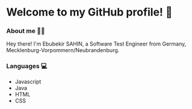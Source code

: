 # Welcome to my GitHub profile! 👋

### About me 👨‍💻
Hey there! I'm Ebubekir SAHIN, a Software Test Engineer from Germany, Mecklenburg-Vorpommern/Neubrandenburg.

### Languages 💻
- Javascript
- Java
- HTML
- CSS
<!-- ### Current projects 🗃️
- [Twitch Adblock](https://github.com/cleanlock/VideoAdBlockForTwitch)
### Buy me a coffee ☕
- [PayPal](https://paypal.me/sahinebubekir) -->
